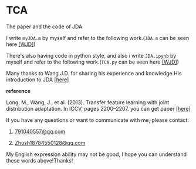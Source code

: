 # TCA

The paper and the code of JDA

I write `myJDA.m` by myself and refer to the following work.(`JDA.m` can be seen here [[WJD]](https://github.com/jindongwang/transferlearning/tree/master/code/traditional/JDA))

There's also having code in python style, and also i write `JDA.ipynb` by myself and refer to the following work.(`TCA.py` can be seen here [[WJD]](https://github.com/jindongwang/transferlearning/tree/master/code/traditional/JDA))

Many thanks to Wang J.D. for sharing his experience and knowledge.His introduction to JDA [[here]](https://zhuanlan.zhihu.com/p/27336930)

**reference**

Long, M., Wang, J., et al. (2013). Transfer feature learning with joint distribution adaptation. In ICCV, pages 2200–2207. you can get paper [[here]](https://ieeexplore.ieee.org/stamp/stamp.jsp?tp=&arnumber=6751384)

If you have any questions or want to communicate with me, please contact:

1. 791040557@qq.com

2. Zhush18784550128@qq.com

My English expression ability may not be good, I hope you can understand these words above!Thanks!
